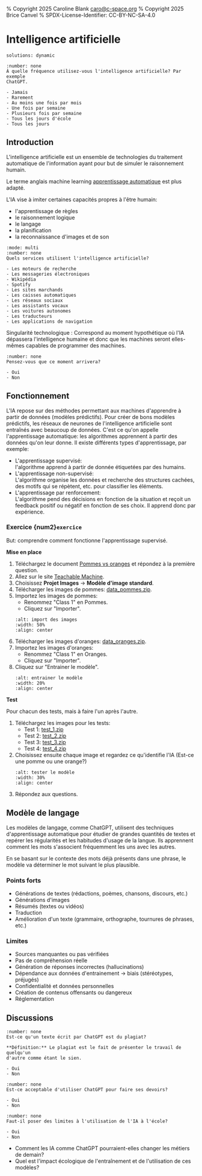 % Copyright 2025 Caroline Blank <caro@c-space.org>
% Copyright 2025 Brice Canvel
% SPDX-License-Identifier: CC-BY-NC-SA-4.0

# Intelligence artificielle

```{metadata}
solutions: dynamic
```

```{poll} 424dffac-9cd1-4d5c-9007-0bd2facce7f3
:number: none
À quelle fréquence utilisez-vous l'intelligence artificielle? Par exemple
ChatGPT.

- Jamais
- Rarement
- Au moins une fois par mois
- Une fois par semaine
- Plusieurs fois par semaine
- Tous les jours d'école
- Tous les jours
```

## Introduction

L'intelligence artificielle est un ensemble de technologies du traitement
automatique de l'information ayant pour but de simuler le raisonnement humain.

Le terme anglais machine learning [apprentissage automatique](https://fr.wikipedia.org/wiki/Apprentissage_automatique) est plus adapté.

L'IA vise à imiter certaines capacités propres à l'être humain:
- l'apprentissage de règles
- le raisonnement logique
- le langage
- la planification
- la reconnaissance d'images et de son

```{poll} 0e6b485a-1184-4289-aafd-016ce448da05
:mode: multi
:number: none
Quels services utilisent l'intelligence artificielle?

- Les moteurs de recherche
- Les messageries électroniques
- Wikipédia
- Spotify
- Les sites marchands
- Les caisses automatiques
- Les réseaux sociaux
- Les assistants vocaux
- Les voitures autonomes
- Les traducteurs
- Les applications de navigation
```

Singularité technologique
: Correspond au moment hypothétique où l'IA dépassera l'intelligence humaine et
  donc que les machines seront elles-mêmes capables de programmer des machines.

```{poll} bf3dfff8-c0df-47ca-a66b-27ad70aa2f9e
:number: none
Pensez-vous que ce moment arrivera?

- Oui
- Non
```

## Fonctionnement

L'IA repose sur des méthodes permettant aux machines d'apprendre à partir de
données (modèles prédictifs). Pour créer de bons modèles prédictifs, les
réseaux de neurones de l'intelligence artificielle sont entraînés avec beaucoup
de données. C'est ce qu'on appelle l'apprentissage automatique: les algorithmes
apprennent à partir des données qu'on leur donne. Il existe différents types
d'apprentissage, par exemple:

-   L'apprentissage supervisé:\
    l'algorithme apprend à partir de donnée étiquetées par des humains.
-   L'apprentissage non-supervisé:\
    L'algorithme organise les données et recherche des structures cachées, des
    motifs qui se répètent, etc. pour classifier les éléments.
-   L'apprentissage par renforcement:\
    L'algorithme pend des décisions en fonction de la situation et reçoit un
    feedback positif ou négatif en fonction de ses choix. Il apprend donc par
    expérience.

### Exercice {num2}`exercice`

But: comprendre comment fonctionne l'apprentissage supervisé.

**Mise en place**

1.  Téléchargez le document [Pommes vs oranges](ia-training.docx) et répondez
    à la première question.
2.  Allez sur le site
    [Teachable Machine](https://teachablemachine.withgoogle.com/train).
3.  Choisissez **Projet Images** &rarr; **Modèle d'image standard**.
4.  Télécharger les images de pommes: [data_pommes.zip](data_pommes.zip).
5.  Importez les images de pommes:
    - Renommez "Class 1" en Pommes.
    - Cliquez sur "Importer".
    ```{image} images/import.png
    :alt: import des images
    :width: 50%
    :align: center
    ```
6.  Télécharger les images d'oranges: [data_oranges.zip](data_oranges.zip).
7.  Importez les images d'oranges:
    - Renommez "Class 1" en Oranges.
    - Cliquez sur "Importer".
8.  Cliquez sur "Entrainer le modèle".
    ```{image} images/train.png
    :alt: entrainer le modèle
    :width: 20%
    :align: center
    ```

**Test**

Pour chacun des tests, mais à faire l'un après l'autre.

1.  Téléchargez les images pour les tests:
    - Test 1: [test_1.zip](test_1.zip)
    - Test 2: [test_2.zip](test_2.zip)
    - Test 3: [test_3.zip](test_3.zip)
    - Test 4: [test_4.zip](test_4.zip)
2.  Choisissez ensuite chaque image et regardez ce qu'identifie l'IA (Est-ce une
    pomme ou une orange?)
    ```{image} images/test.png
    :alt: tester le modèle
    :width: 30%
    :align: center
    ```
3.  Répondez aux questions.

## Modèle de langage

Les modèles de langage, comme ChatGPT, utilisent des techniques d'apprentissage
automatique pour étudier de grandes quantités de textes et repérer les
régularités et les habitudes d'usage de la langue. Ils apprennent comment les
mots s'associent fréquemment les uns avec les autres.

En se basant sur le contexte des mots déjà présents dans une phrase, le modèle
va déterminer le mot suivant le plus plausible.

### Points forts

-   Générations de textes (rédactions, poèmes, chansons, discours, etc.)
-   Générations d'images
-   Résumés (textes ou vidéos)
-   Traduction
-   Amélioration d'un texte (grammaire, orthographe, tournures de phrases, etc.)

### Limites

-   Sources manquantes ou pas vérifiées
-   Pas de compréhension réelle
-   Génération de réponses incorrectes (hallucinations)
-   Dépendance aux données d'entrainement &rarr; biais (stéréotypes, préjugés)
-   Confidentialité et données personnelles
-   Création de contenus offensants ou dangereux
-   Réglementation

## Discussions

```{poll} fd94ae7e-41e2-425c-893c-bc490b98499d
:number: none
Est-ce qu'un texte écrit par ChatGPT est du plagiat?

**Définition:** Le plagiat est le fait de présenter le travail de quelqu'un
d'autre comme étant le sien.

- Oui
- Non
```

```{poll} f5533270-83b6-40ce-9052-94eb554bdce5
:number: none
Est-ce acceptable d'utiliser ChatGPT pour faire ses devoirs?

- Oui
- Non
```

```{poll} c1bcbbd3-32ce-4f30-9c58-2116980c7e5f
:number: none
Faut-il poser des limites à l'utilisation de l'IA à l'école?

- Oui
- Non
```

- Comment les IA comme ChatGPT pourraient-elles changer les métiers de demain?
- Quel est l'impact écologique de l'entraînement et de l'utilisation de ces
  modèles?
